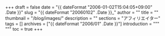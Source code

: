 +++
draft = false
date = "{{ dateFormat "2006-01-02T15:04:05+09:00" .Date }}"
slug = "{{ dateFormat "20060102" .Date }}_"
author = ""
title = ""
thumbnail = "/blog/images/"
description = ""
sections = "アフィリエイター"
tags = []
archives = ["{{ dateFormat "2006/01" .Date }}"]
introduction = """ """
toc = true
+++
